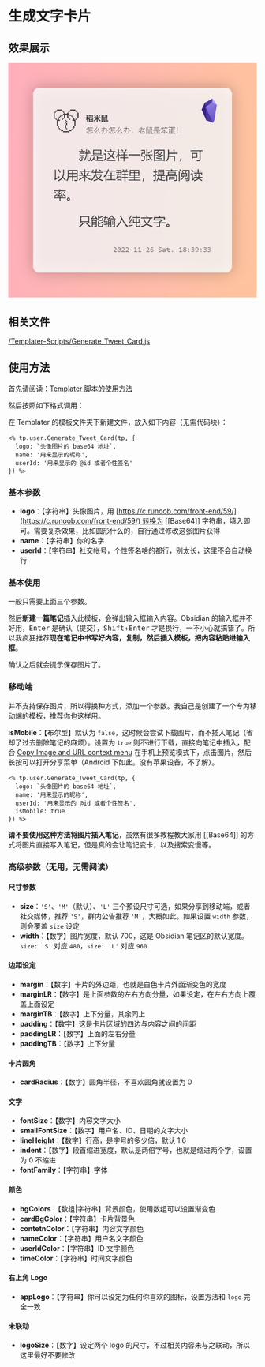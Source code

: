 # 生成文字卡片

## 效果展示

![Generate-Tweet-Card](../images/Generate-Tweet-Card.png)

## 相关文件

[/Templater-Scripts/Generate_Tweet_Card.js](../../Templater-Scripts/Generate_Tweet_Card.js)

## 使用方法

首先请阅读：[Templater 脚本的使用方法](../Usages/How-to-Use-Templater-Script.md)

然后按照如下格式调用：

在 Templater 的模板文件夹下新建文件，放入如下内容（无需代码块）：

```eta
<% tp.user.Generate_Tweet_Card(tp, {
  logo: `头像图片的 base64 地址`,
  name: '用来显示的昵称',
  userId: '用来显示的 @id 或者个性签名'
}) %>
```

### 基本参数

- **logo**：【字符串】头像图片，用 [https://c.runoob.com/front-end/59/](https://c.runoob.com/front-end/59/) 转换为 [[Base64]] 字符串，填入即可。需要复杂效果，比如圆形什么的，自行通过修改这张图片获得
- **name**：【字符串】你的名字
- **userId**：【字符串】社交帐号，个性签名啥的都行，别太长，这里不会自动换行
### 基本使用

一般只需要上面三个参数。

然后**新建一篇笔记**插入此模板，会弹出输入框输入内容。Obsidian 的输入框并不好用，<kbd>Enter</kbd> 是确认（提交），<kbd>Shift</kbd>+<kbd>Enter</kbd> 才是换行，一不小心就搞错了。所以我疯狂推荐**现在笔记中书写好内容，复制，然后插入模板，把内容粘贴进输入框**。

确认之后就会提示保存图片了。

### 移动端

并不支持保存图片，所以得换种方式，添加一个参数。我自己是创建了一个专为移动端的模板，推荐你也这样用。

**isMobile**：【布尔型】默认为 `false`，这时候会尝试下载图片，而不插入笔记（省却了过去删除笔记的麻烦）。设置为 `true` 则不进行下载，直接向笔记中插入，配合 [Copy Image and URL context menu](https://github.com/NomarCub/obsidian-copy-url-in-preview) 在手机上预览模式下，点击图片，然后长按可以打开分享菜单（Android 下如此。没有苹果设备，不了解）。

```eta
<% tp.user.Generate_Tweet_Card(tp, {
  logo: `头像图片的 base64 地址`,
  name: '用来显示的昵称',
  userId: '用来显示的 @id 或者个性签名',
  isMobile: true
}) %>
```

**请不要使用这种方法将图片插入笔记**，虽然有很多教程教大家用 [[Base64]] 的方式将图片直接写入笔记，但是真的会让笔记变卡，以及搜索变慢等。

### 高级参数（无用，无需阅读）

#### 尺寸参数

- **size**：`'S'`、`'M'`（默认）、`'L'` 三个预设尺寸可选，如果分享到移动端，或者社交媒体，推荐 `'S'`，群内公告推荐 `'M'`，大概如此。如果设置 `width` 参数，则会覆盖 `size` 设定
- **width**：【数字】图片宽度，默认 700，这是 Obsidian 笔记区的默认宽度。`size: 'S'` 对应 `480`，`size: 'L'` 对应 `960`

#### 边距设定

- **margin**：【数字】卡片的外边距，也就是白色卡片外面渐变色的宽度
- **marginLR**：【数字】是上面参数的左右方向分量，如果设定，在左右方向上覆盖上面设定
- **marginTB**：【数字】上下分量，其余同上
- **padding**：【数字】这是卡片区域的四边与内容之间的间距
- **paddingLR**：【数字】上面的左右分量
- **paddingTB**：【数字】上下分量

#### 卡片圆角

- **cardRadius**：【数字】圆角半径，不喜欢圆角就设置为 0

#### 文字

- **fontSize**：【数字】内容文字大小
- **smallFontSize**：【数字】用户名、ID、日期的文字大小
- **lineHeight**：【数字】行高，是字号的多少倍，默认 1.6
- **indent**：【数字】段首缩进宽度，默认是两倍字号，也就是缩进两个字，设置为 0 不缩进
- **fontFamily**：【字符串】字体

#### 颜色

- **bgColors**：【数组|字符串】背景颜色，使用数组可以设置渐变色
- **cardBgColor**：【字符串】卡片背景色
- **contetnColor**：【字符串】内容文字颜色
- **nameColor**：【字符串】用户名文字颜色
- **userIdColor**：【字符串】ID 文字颜色
- **timeColor**：【字符串】时间文字颜色

#### 右上角 Logo

- **appLogo**：【字符串】你可以设定为任何你喜欢的图标，设置方法和 `logo` 完全一致

#### 未联动

- **logoSize**：【数字】设定两个 logo 的尺寸，不过相关内容未与之联动，所以这里最好不要修改

